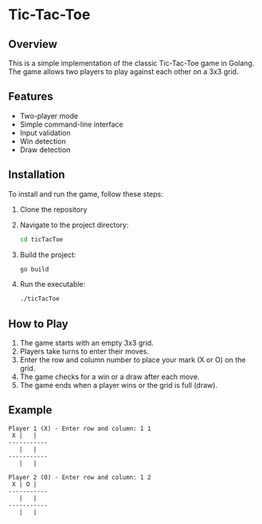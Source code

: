 # Tic-Tac-Toe

## Overview

This is a simple implementation of the classic Tic-Tac-Toe game in Golang. The game allows two players to play against each other on a 3x3 grid.

## Features

- Two-player mode
- Simple command-line interface
- Input validation
- Win detection
- Draw detection

## Installation

To install and run the game, follow these steps:

1. Clone the repository

2. Navigate to the project directory:
    ```sh
    cd ticTacToe
    ```
3. Build the project:
    ```sh
    go build
    ```
4. Run the executable:
    ```sh
    ./ticTacToe
    ```

## How to Play

1. The game starts with an empty 3x3 grid.
2. Players take turns to enter their moves.
3. Enter the row and column number to place your mark (X or O) on the grid.
4. The game checks for a win or a draw after each move.
5. The game ends when a player wins or the grid is full (draw).

## Example

```
Player 1 (X) - Enter row and column: 1 1
 X |   |  
-----------
   |   |  
-----------
   |   |  

Player 2 (O) - Enter row and column: 1 2
 X | O |  
-----------
   |   |  
-----------
   |   |  
```

